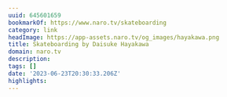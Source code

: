 ```yaml
---
uuid: 645601659
bookmarkOf: https://www.naro.tv/skateboarding
category: link
headImage: https://app-assets.naro.tv/og_images/hayakawa.png
title: Skateboarding by Daisuke Hayakawa
domain: naro.tv
description: 
tags: []
date: '2023-06-23T20:30:33.206Z'
highlights: 
---
```



